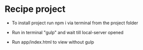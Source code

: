 # Recipe project

* To install project run npm i via terminal from the project folder

* Run in terminal "gulp" and wait till local-server opened

* Run app/index.html to view without gulp